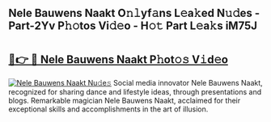 ## Nele Bauwens Naakt O𝚗𝚕yf𝚊ns L𝚎a𝚔ed N𝚞𝚍es - Part-2Yv P𝚑𝚘tos Vi𝚍𝚎o - H𝚘𝚝 Part L𝚎a𝚔s iM75J

# <h2><a href="http://kf71qk6.oniu.top/?m=Nele+Bauwens+Naakt">🔗👉 🔴 Nele Bauwens Naakt P𝚑ot𝚘𝚜 V𝚒d𝚎o</a></h2>

[![Nele Bauwens Naakt Nu𝚍e𝚜](https://i.imgur.com/0qMVB7G.gif)](http://kf71qk6.oniu.top/?m=Nele+Bauwens+Naakt)
Social media innovator Nele Bauwens Naakt, recognized for sharing dance and lifestyle ideas, through presentations and blogs. Remarkable magician Nele Bauwens Naakt, acclaimed for their exceptional skills and accomplishments in the art of illusion.  
